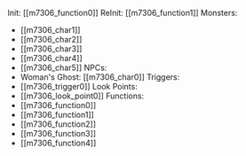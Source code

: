 Init: [[m7306_function0]]
ReInit: [[m7306_function1]]
Monsters:
- [[m7306_char1]]
- [[m7306_char2]]
- [[m7306_char3]]
- [[m7306_char4]]
- [[m7306_char5]]
NPCs:
- Woman's Ghost: [[m7306_char0]]
Triggers:
- [[m7306_trigger0]]
Look Points:
- [[m7306_look_point0]]
Functions:
- [[m7306_function0]]
- [[m7306_function1]]
- [[m7306_function2]]
- [[m7306_function3]]
- [[m7306_function4]]
